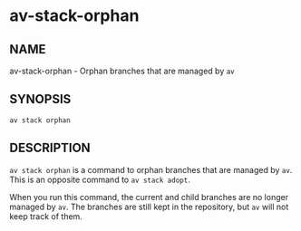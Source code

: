 # av-stack-orphan

## NAME

av-stack-orphan - Orphan branches that are managed by `av`

## SYNOPSIS

```synopsis
av stack orphan
```

## DESCRIPTION

`av stack orphan` is a command to orphan branches that are managed by `av`.
This is an opposite command to `av stack adopt`.

When you run this command, the current and child branches are no longer managed
by `av`. The branches are still kept in the repository, but `av` will not keep
track of them.
